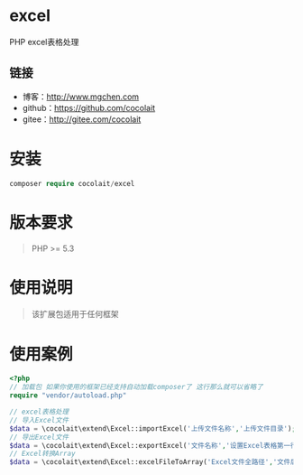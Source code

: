 # excel
PHP excel表格处理
## 链接
- 博客：http://www.mgchen.com
- github：https://github.com/cocolait
- gitee：http://gitee.com/cocolait

# 安装
```php
composer require cocolait/excel
```

# 版本要求
> PHP >= 5.3

# 使用说明
> 该扩展包适用于任何框架

# 使用案例
```php
<?php
// 加载包 如果你使用的框架已经支持自动加载composer了 这行那么就可以省略了
require "vendor/autoload.php"

// excel表格处理
// 导入Excel文件
$data = \cocolait\extend\Excel::importExcel('上传文件名称','上传文件目录');
// 导出Excel文件
$data = \cocolait\extend\Excel::exportExcel('文件名称','设置Excel表格第一行的显示','需要导出的所有数据');
// Excel转换Array
$data = \cocolait\extend\Excel::excelFileToArray('Excel文件全路径','文件后缀 默认是 xls');

```